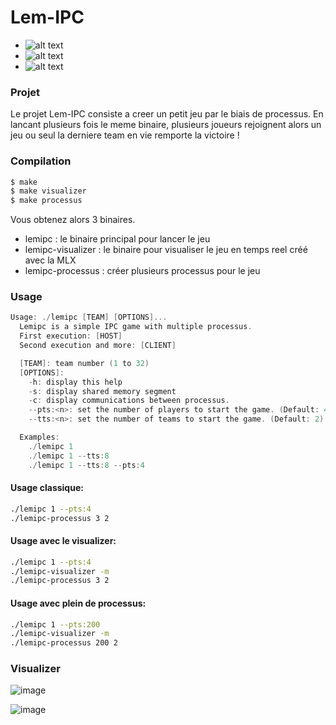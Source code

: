 # Lem-IPC

- ![alt text](https://img.shields.io/badge/Note-121%2F100-lightgreen)
- ![alt text](https://img.shields.io/badge/Dur%C3%A9e%20du%20projet-1%20semaine-orange)
- ![alt text](https://img.shields.io/badge/XP-9450-red)

### Projet

Le projet Lem-IPC consiste a creer un petit jeu par le biais de processus.
En lancant plusieurs fois le meme binaire, plusieurs joueurs rejoignent alors un jeu ou seul la derniere team en vie remporte la victoire !

### Compilation

```bash
$ make
$ make visualizer
$ make processus
```

Vous obtenez alors 3 binaires.
- lemipc : le binaire principal pour lancer le jeu
- lemipc-visualizer : le binaire pour visualiser le jeu en temps reel créé avec la MLX
- lemipc-processus : créer plusieurs processus pour le jeu

### Usage

```C
Usage: ./lemipc [TEAM] [OPTIONS]...
  Lemipc is a simple IPC game with multiple processus.
  First execution: [HOST]
  Second execution and more: [CLIENT]

  [TEAM]: team number (1 to 32)
  [OPTIONS]:
    -h: display this help
    -s: display shared memory segment
    -c: display communications between processus.
    --pts:<n>: set the number of players to start the game. (Default: 4)
    --tts:<n>: set the number of teams to start the game. (Default: 2)

  Examples:
    ./lemipc 1
    ./lemipc 1 --tts:8
    ./lemipc 1 --tts:8 --pts:4
```

#### Usage classique:

```bash
./lemipc 1 --pts:4
./lemipc-processus 3 2
```

#### Usage avec le visualizer:

```bash
./lemipc 1 --pts:4
./lemipc-visualizer -m
./lemipc-processus 3 2
```

#### Usage avec plein de processus:

```bash
./lemipc 1 --pts:200
./lemipc-visualizer -m
./lemipc-processus 200 2
```
### Visualizer

![image](https://user-images.githubusercontent.com/66129673/177877518-87a63e85-a439-499c-aa92-0083b3b7fbd8.png)


![image](https://user-images.githubusercontent.com/66129673/177877571-0b97e70e-83f1-4c1a-8d53-2a641daae655.png)
